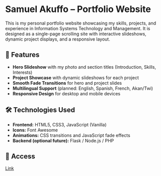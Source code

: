 # Samuel Akuffo – Portfolio Website

This is my personal portfolio website showcasing my skills, projects, and experience in Information Systems Technology and Management. It is designed as a single-page scrolling site with interactive slideshows, dynamic project displays, and a responsive layout.

## 📌 Features
- **Hero Slideshow** with my photo and section titles (Introduction, Skills, Interests)
- **Project Showcase** with dynamic slideshows for each project
- **Smooth Fade Transitions** for hero and project slides
- **Multilingual Support** (planned: English, Spanish, French, Akan/Twi)
- **Responsive Design** for desktop and mobile devices

## 🛠 Technologies Used
- **Frontend:** HTML5, CSS3, JavaScript (Vanilla)
- **Icons:** Font Awesome
- **Animations:** CSS transitions and JavaScript fade effects
- **Backend (optional future):** Flask / Node.js / PHP

## 🚀 Access
[Link](https://kwamesa.github.io/portfolio/index.html)

